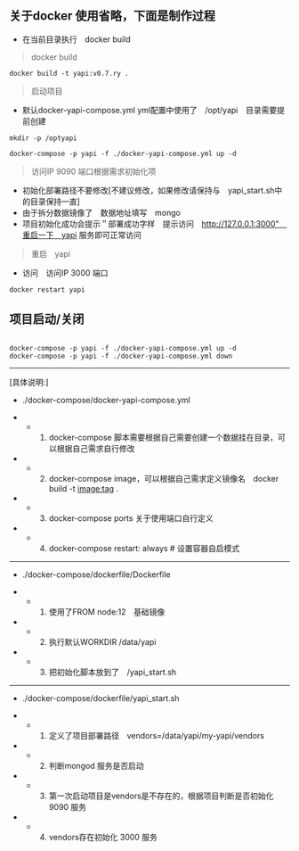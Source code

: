 ## 关于docker 使用省略，下面是制作过程

* 在当前目录执行　docker build


> docker build
~~~~~~
docker build -t yapi:v0.7.ry .

~~~~~~

> 启动项目

* 默认docker-yapi-compose.yml yml配置中使用了　/opt/yapi　目录需要提前创建
~~~~~~
mkdir -p /optyapi

docker-compose -p yapi -f ./docker-yapi-compose.yml up -d

~~~~~~

> 访问IP 9090 端口根据需求初始化项

* 初始化部署路径不要修改[不建议修改，如果修改请保持与　yapi_start.sh中的目录保持一直]
* 由于拆分数据镜像了　数据地址填写　mongo
* 项目初始化成功会提示＂部署成功字样　提示访问　http://127.0.0.1:3000"　重启一下　yapi 服务即可正常访问

> 重启　yapi 
* 访问　访问IP 3000 端口

~~~~~~
docker restart yapi
~~~~~~

## 项目启动/关闭

~~~~~~

docker-compose -p yapi -f ./docker-yapi-compose.yml up -d
docker-compose -p yapi -f ./docker-yapi-compose.yml down
~~~~~~

------

[具体说明:]

* ./docker-compose/docker-yapi-compose.yml 

* - 1. docker-compose 脚本需要根据自己需要创建一个数据挂在目录，可以根据自己需求自行修改
* - 2. docker-compose image，可以根据自己需求定义镜像名　docker build -t <image:tag> .
* - 3. docker-compose ports 关于使用端口自行定义
* - 4. docker-compose restart: always # 设置容器自启模式

------

* ./docker-compose/dockerfile/Dockerfile

* - 1. 使用了FROM node:12　基础镜像
* - 2. 执行默认WORKDIR /data/yapi
* - 3. 把初始化脚本放到了　/yapi_start.sh

------

* ./docker-compose/dockerfile/yapi_start.sh

* - 1. 定义了项目部署路径　vendors=/data/yapi/my-yapi/vendors
* - 2. 判断mongod 服务是否启动
* - 3. 第一次启动项目是vendors是不存在的，根据项目判断是否初始化　9090 服务
* - 4. vendors存在初始化 3000 服务


